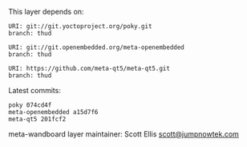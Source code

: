 This layer depends on:

    URI: git://git.yoctoproject.org/poky.git
    branch: thud

    URI: git://git.openembedded.org/meta-openembedded
    branch: thud

    URI: https://github.com/meta-qt5/meta-qt5.git
    branch: thud

Latest commits:

    poky 074cd4f
    meta-openembedded a15d7f6
    meta-qt5 201fcf2


meta-wandboard layer maintainer: Scott Ellis <scott@jumpnowtek.com>
